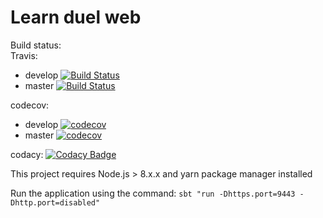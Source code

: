 # Learn duel web

Build status:  
Travis:
* develop [![Build Status](https://travis-ci.org/bb30/learn-duel-web.svg?branch=develop)](https://travis-ci.org/bb30/learn-duel-web)
* master [![Build Status](https://travis-ci.org/bb30/learn-duel-web.svg?branch=master)](https://travis-ci.org/bb30/learn-duel-web)

codecov:
* develop [![codecov](https://codecov.io/gh/bb30/learn-duel-web/branch/develop/graph/badge.svg)](https://codecov.io/gh/bb30/learn-duel-web)
* master [![codecov](https://codecov.io/gh/bb30/learn-duel-web/branch/master/graph/badge.svg)](https://codecov.io/gh/bb30/learn-duel-web)

codacy: [![Codacy Badge](https://api.codacy.com/project/badge/Grade/f3bba19315c345d78481dc2d36753cf8)](https://www.codacy.com/app/bb30/learn-duel-web?utm_source=github.com&amp;utm_medium=referral&amp;utm_content=bb30/learn-duel-web&amp;utm_campaign=Badge_Grade)

This project requires Node.js > 8.x.x and yarn package manager installed

Run the application using the command: `sbt "run -Dhttps.port=9443 -Dhttp.port=disabled"`
